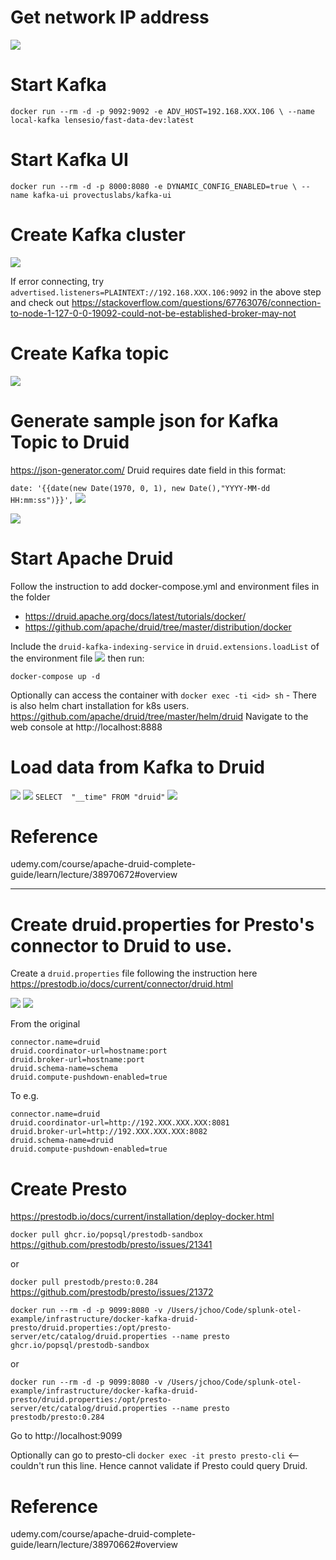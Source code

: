 # Get network IP address
![](networkip.png)

# Start Kafka
`docker run --rm -d -p 9092:9092 -e ADV_HOST=192.168.XXX.106 \
--name local-kafka lensesio/fast-data-dev:latest`

# Start Kafka UI
`docker run --rm -d -p 8000:8080 -e DYNAMIC_CONFIG_ENABLED=true \
--name kafka-ui provectuslabs/kafka-ui`

# Create Kafka cluster
![](kafkaui.png)

If error connecting, try `advertised.listeners=PLAINTEXT://192.168.XXX.106:9092` in the above step and check out https://stackoverflow.com/questions/67763076/connection-to-node-1-127-0-0-19092-could-not-be-established-broker-may-not 

# Create Kafka topic
![](topic.png)

# Generate sample json for Kafka Topic to Druid
https://json-generator.com/
Druid requires date field in this format:

`date: '{{date(new Date(1970, 0, 1), new Date(),"YYYY-MM-dd HH:mm:ss")}}',`
![](jsongen.png)

![](producemsg.png)

# Start Apache Druid
Follow the instruction to add docker-compose.yml and environment files in the folder 
- https://druid.apache.org/docs/latest/tutorials/docker/ 
- https://github.com/apache/druid/tree/master/distribution/docker

Include the `druid-kafka-indexing-service` in `druid.extensions.loadList` of the environment file ![](extension.png) then run:

`docker-compose up -d`

Optionally can access the container with `docker exec -ti <id> sh`
    - There is also helm chart installation for k8s users. https://github.com/apache/druid/tree/master/helm/druid
Navigate to the web console at http://localhost:8888

# Load data from Kafka to Druid
![](1.png)
![](stream.png)
`SELECT 
  "__time"
  FROM "druid"`
![](test.png)

# Reference
udemy.com/course/apache-druid-complete-guide/learn/lecture/38970672#overview

---

# Create druid.properties for Presto's connector to Druid to use.

Create a `druid.properties` file following the instruction here https://prestodb.io/docs/current/connector/druid.html

![](druidcoordinator.png)
![](druidbroker.png)

From the original
```
connector.name=druid
druid.coordinator-url=hostname:port
druid.broker-url=hostname:port
druid.schema-name=schema
druid.compute-pushdown-enabled=true
```
To e.g. <change out XXX based on the network details IP address>
```
connector.name=druid
druid.coordinator-url=http://192.XXX.XXX.XXX:8081
druid.broker-url=http://192.XXX.XXX.XXX:8082
druid.schema-name=druid
druid.compute-pushdown-enabled=true
```

# Create Presto
https://prestodb.io/docs/current/installation/deploy-docker.html 

`docker pull ghcr.io/popsql/prestodb-sandbox` https://github.com/prestodb/presto/issues/21341 

or 

`docker pull prestodb/presto:0.284` https://github.com/prestodb/presto/issues/21372

```
docker run --rm -d -p 9099:8080 -v /Users/jchoo/Code/splunk-otel-example/infrastructure/docker-kafka-druid-presto/druid.properties:/opt/presto-server/etc/catalog/druid.properties --name presto ghcr.io/popsql/prestodb-sandbox
```

or 

```
docker run --rm -d -p 9099:8080 -v /Users/jchoo/Code/splunk-otel-example/infrastructure/docker-kafka-druid-presto/druid.properties:/opt/presto-server/etc/catalog/druid.properties --name presto prestodb/presto:0.284
```

Go to http://localhost:9099

Optionally can go to presto-cli `docker exec -it presto presto-cli` <-- couldn't run this line. Hence cannot validate if Presto could query Druid. 

# Reference
udemy.com/course/apache-druid-complete-guide/learn/lecture/38970662#overview